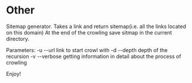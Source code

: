 # Other
Sitemap generator.
Takes a link and return sitemap(i.e. all the links located on this domain)
At the end of the crowling save sitmap in the current directory.

Parameters:
    -u --url      link to start crowl with
    -d --depth    depth of the recursion
    -v --verbose  getting information in detail about the process of crowling

Enjoy!
